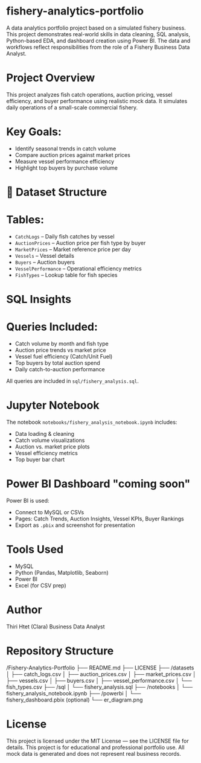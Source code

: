 # fishery-analytics-portfolio

A data analytics portfolio project based on a simulated fishery business. This project demonstrates real-world skills in data cleaning, SQL analysis, Python-based EDA, and dashboard creation using Power BI. The data and workflows reflect responsibilities from the role of a Fishery Business Data Analyst.

# Project Overview
This project analyzes fish catch operations, auction pricing, vessel efficiency, and buyer performance using realistic mock data. It simulates daily operations of a small-scale commercial fishery.

# Key Goals:
- Identify seasonal trends in catch volume
- Compare auction prices against market prices
- Measure vessel performance efficiency
- Highlight top buyers by purchase volume

# 📂 Dataset Structure

# Tables:
- `CatchLogs` – Daily fish catches by vessel
- `AuctionPrices` – Auction price per fish type by buyer
- `MarketPrices` – Market reference price per day
- `Vessels` – Vessel details
- `Buyers` – Auction buyers
- `VesselPerformance` – Operational efficiency metrics
- `FishTypes` – Lookup table for fish species

# SQL Insights

# Queries Included:
- Catch volume by month and fish type
- Auction price trends vs market price
- Vessel fuel efficiency (Catch/Unit Fuel)
- Top buyers by total auction spend
- Daily catch-to-auction performance

All queries are included in `sql/fishery_analysis.sql`.

# Jupyter Notebook

The notebook `notebooks/fishery_analysis_notebook.ipynb` includes:
- Data loading & cleaning
- Catch volume visualizations
- Auction vs. market price plots
- Vessel efficiency metrics
- Top buyer bar chart

# Power BI Dashboard "coming soon"

Power BI is used:
- Connect to MySQL or CSVs
- Pages: Catch Trends, Auction Insights, Vessel KPIs, Buyer Rankings
- Export as `.pbix` and screenshot for presentation

# Tools Used
- MySQL
- Python (Pandas, Matplotlib, Seaborn)
- Power BI
- Excel (for CSV prep)

# Author
Thiri Htet (Clara) 
Business Data Analyst  

# Repository Structure
/Fishery-Analytics-Portfolio
├── README.md
├── LICENSE
├── /datasets
│   ├── catch_logs.csv
│   ├── auction_prices.csv
│   ├── market_prices.csv
│   ├── vessels.csv
│   ├── buyers.csv
│   ├── vessel_performance.csv
│   └── fish_types.csv
├── /sql
│   └── fishery_analysis.sql
├── /notebooks
│   └── fishery_analysis_notebook.ipynb
├── /powerbi
│   └── fishery_dashboard.pbix (optional)
└── er_diagram.png

# License
This project is licensed under the MIT License — see the LICENSE file for details.
This project is for educational and professional portfolio use. All mock data is generated and does not represent real business records.

